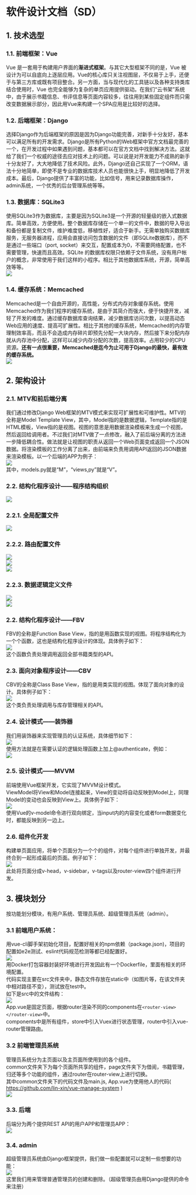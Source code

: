 # 软件设计文档（SD）
## 1. 技术选型
### 1.1. 前端框架：Vue

Vue 是一套用于构建用户界面的**渐进式框架**。与其它大型框架不同的是，Vue 被设计为可以自底向上逐层应用。Vue的核心库只关注视图层，不仅易于上手，还便于与第三方库或既有项目整合。另一方面，当与现代化的工具链以及各种支持类库结合使用时，Vue 也完全能够为复杂的单页应用提供驱动。在我们“云书架”系统中，由于展示书籍信息、书评信息等页面内容较多，往往用到某些固定组件而只需改变数据展示部分，因此用Vue来构建一个SPA应用是比较好的选择。

### 1.2. 后端框架：Django
选择Django作为后端框架的原因是因为Django功能完善，对新手十分友好，基本可以满足所有的开发需求。Django是所有Python的Web框架中官方文档最完善的一个，在开发过程中如果遇到问题，基本都可以在官方文档中找到解决方法。这就给了我们一个权威的途径去应对技术上的问题。可以说是对开发能力不成熟的新手十分友好了，大大地降低了技术风险。此外，Django还自己实现了一个ORM，语法十分地简单，即使不是专业的数据库技术人员也能很快上手，明显地降低了开发成本。最后，Django提供了丰富的功能，比如信号，用来记录数据库操作，admin系统，一个优秀的后台管理系统等等。

### 1.3. 数据库：SQLite3
使用SQLite3作为数据库，主要是因为SQLite3是一个开源的轻量级的嵌入式数据库。简单高效，方便使用。整个数据库存储在一个单一的文件中，数据的导入导出和备份都是复制文件，维护难度低，移植性好，适合于新手。无需单独购买数据库服务，无服务器进程，应用会直接访问包含数据的文件（即SQLite数据库），而不是通过一些端口（port, socket）来交互，配置成本为0，不需要网络配置，也不需要管理，快速而且高效。SQLite 的数据库权限只依赖于文件系统，没有用户帐户的概念，非常使用于我们这样的小程序。相比于其他数据库系统，开源，简单高效等等。  
![](./asset/SQLite3.png)

### 1.4. 缓存系统：Memcached
Memcached是一个自由开源的，高性能，分布式内存对象缓存系统。使用Memcached作为我们程序的缓存系统，是由于其简介而强大，便于快捷开发，减轻了开发的难度。通过缓存数据库查询结果，减少数据库访问次数，以提高动态Web应用的速度、提高可扩展性。相比于其他的缓存系统，Memcached的内存管理制效率高，而且不会造成内存碎片即预先分配一大块内存，然后接下来分配内存就从内存池中分配，这样可以减少内存分配的次数，提高效率。占用较少的CPU资源。**还有一点很重要，Memcached是迄今为止可用于Django的最快，最有效的缓存系统。**  
![](./asset/Memcached.png)

## 2. 架构设计
### 2.1. MTV和前后端分离
我们通过修改Django Web框架的MTV模式来实现可扩展性和可维护性。MTV的全称是Model Template View，其中，Model指的是数据逻辑，Template指的是HTML模板，View指的是视图。视图的意思是用数据渲染模板来生成一个视图，然后返回给调用者。不过我们对MTV做了一点修改，融入了前后端分离的方法进一步降低耦合性。做法就是让视图的职责从返回一个Web页面变成返回一个JSON数据。将渲染模板的工作分离了出来，由前端来负责用调用API返回的JSON数据来渲染模板。以一个后端的APP为例子：
<br />
![](./asset/APP.png)
<br />
其中，models.py就是“M”，“views,py”就是“V”。

### 2.2. 结构化程序设计——程序结构组织
![](./asset/backend.png)

### 2.2.1. 全局配置文件
![](./asset/settings.png)

### 2.2.2. 路由配置文件
![](./asset/web_server_urls.png)
<br />
![](./asset/manager_app_urls.png)
<br />
![](./asset/user_app_urls.png)

### 2.2.3. 数据逻辑定义文件
![](./asset/manager_app_models.png)
<br />
![](./asset/user_app_models.png)


### 2.2. 结构化程序设计——FBV
FBV的全称是Function Base View，指的是用函数实现的视图。将程序结构化为一个个函数，这也是结构化程序设计的体现。具体例子如下：
<br />
![](./asset/FBV.png)
<br />
这个函数负责处理调用返回全部书籍类型的API。

### 2.3. 面向对象程序设计——CBV
CBV的全称是Class Base View，指的是用类实现的视图。体现了面向对象的设计。具体例子如下：
<br />
![](./asset/CBV.png)
<br />
这个类负责处理调用与库存管理相关的API。

### 2.4. 设计模式——装饰器
我们用装饰器来实现管理员的认证系统，具体细节如下：
<br />
![](./asset/decorator.png)
<br />
使用方法就是在需要认证的逻辑处理函数上加上@authenticate，例如：
<br />
![](./asset/use_decorator.png)

### 2.5. 设计模式——MVVM
前端使用Vue框架开发，它实现了MVVM设计模式。
<br />
ViewModel将View和Model连接起来，View的变动将自动反映到Model上，同理Model的变动也会反映到View上。具体例子如下：
<br />
![](./asset/MVVM.png)
<br />
使用Vue的v-model命令进行双向绑定，当input内的内容变化或者form数据变化时，都能反映到另一边上。

### 2.6. 组件化开发
构建单页面应用，将单个页面分为一个个的组件，对每个组件进行单独开发，并最终合到一起形成最后的页面。例子如下：
<br />
![](./asset/zujianhua.png)
<br />
此处将页面分成v-head，v-sidebar，v-tags以及router-view四个组件进行开发。

## 3. 模块划分
按功能划分模块，有用户系统、管理员系统、超级管理员系统（admin）。

### 3.1 前端用户系统：
用vue-cli脚手架初始化项目，配置好相关的npm依赖（package.json)，项目的配置如e2e测试、eslint代码规范检测等都已经配置好。
<br />
![](./asset/uesr1.PNG)
<br />
用Docker打包容器封装好环境进行开发因此有一个Dockerfile，里面有相关的环境配置。
<br />
代码实现主要在src文件夹中，静态文件存放在static中（如图片等，在该文件夹中相对路径不变），测试放在test中。
<br />
如下是src中的文件结构：
<br />
![](asset/user2.PNG)
<br />
App.vue是固定页面，根据router渲染不同的components在`<router-view></router-view>`中。
<br />
components中是所有组件，store中引入Vuex进行状态管理，router中引入vue-router管理路由。

### 3.2 前端管理员系统
管理员系统分为主页面以及主页面所使用到的各个组件。
<br />
common文件夹下为每个页面所共享的组件，page文件夹下为借阅，书籍管理，归还等多个功能的组件，通过router在router-view上进行切换。
<br />
其中common文件夹下的代码文件及main.js, App.vue为使用他人的代码( https://github.com/lin-xin/vue-manage-system )
<br />
![](./asset/adminmokuai.png)
<br />

### 3.3. 后端
后端分为两个提供REST API的用户APP和管理员APP：
<br />
![](./asset/backend_module.png)
<br />

### 3.4. admin
超级管理员系统由Django框架提供，我们做一些配置就可以定制一些想要的功能：
<br />
![](./asset/admin.png)
<br />
这里我们用来管理普通管理员的创建和删除。（超级管理员由用Django提供的命令来注册）
